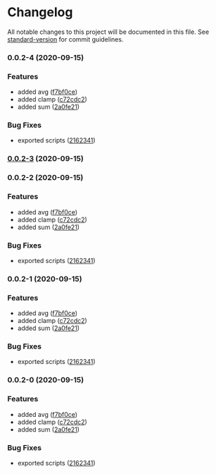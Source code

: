 # Changelog

All notable changes to this project will be documented in this file. See [standard-version](https://github.com/conventional-changelog/standard-version) for commit guidelines.

### 0.0.2-4 (2020-09-15)


### Features

* added avg ([f7bf0ce](https://github.com/ckapps/math/commit/f7bf0ce76454599f2fe0d5ba3f9975fe34499f5c))
* added clamp ([c72cdc2](https://github.com/ckapps/math/commit/c72cdc21ac29a3b6b82a8a79ba7ab90fda881ccb))
* added sum ([2a0fe21](https://github.com/ckapps/math/commit/2a0fe21a397246e2aa366eff95b5bc1895b22071))


### Bug Fixes

* exported scripts ([2162341](https://github.com/ckapps/math/commit/216234188479fcb897432352a2f450c09b115328))

### [0.0.2-3](https://github.com/ckapps/math/compare/v0.0.2-2...v0.0.2-3) (2020-09-15)

### 0.0.2-2 (2020-09-15)


### Features

* added avg ([f7bf0ce](https://github.com/ckapps/math/commit/f7bf0ce76454599f2fe0d5ba3f9975fe34499f5c))
* added clamp ([c72cdc2](https://github.com/ckapps/math/commit/c72cdc21ac29a3b6b82a8a79ba7ab90fda881ccb))
* added sum ([2a0fe21](https://github.com/ckapps/math/commit/2a0fe21a397246e2aa366eff95b5bc1895b22071))


### Bug Fixes

* exported scripts ([2162341](https://github.com/ckapps/math/commit/216234188479fcb897432352a2f450c09b115328))

### 0.0.2-1 (2020-09-15)


### Features

* added avg ([f7bf0ce](https://github.com/ckapps/math/commit/f7bf0ce76454599f2fe0d5ba3f9975fe34499f5c))
* added clamp ([c72cdc2](https://github.com/ckapps/math/commit/c72cdc21ac29a3b6b82a8a79ba7ab90fda881ccb))
* added sum ([2a0fe21](https://github.com/ckapps/math/commit/2a0fe21a397246e2aa366eff95b5bc1895b22071))


### Bug Fixes

* exported scripts ([2162341](https://github.com/ckapps/math/commit/216234188479fcb897432352a2f450c09b115328))

### 0.0.2-0 (2020-09-15)

### Features

- added avg ([f7bf0ce](https://github.com/ckapps/math/commit/f7bf0ce76454599f2fe0d5ba3f9975fe34499f5c))
- added clamp ([c72cdc2](https://github.com/ckapps/math/commit/c72cdc21ac29a3b6b82a8a79ba7ab90fda881ccb))
- added sum ([2a0fe21](https://github.com/ckapps/math/commit/2a0fe21a397246e2aa366eff95b5bc1895b22071))

### Bug Fixes

- exported scripts ([2162341](https://github.com/ckapps/math/commit/216234188479fcb897432352a2f450c09b115328))
